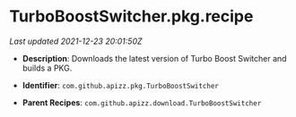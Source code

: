 # TurboBoostSwitcher.pkg.recipe

_Last updated 2021-12-23 20:01:50Z_

- **Description**: Downloads the latest version of Turbo Boost Switcher and builds a PKG.

- **Identifier**: `com.github.apizz.pkg.TurboBoostSwitcher`

- **Parent Recipes**: `com.github.apizz.download.TurboBoostSwitcher`
